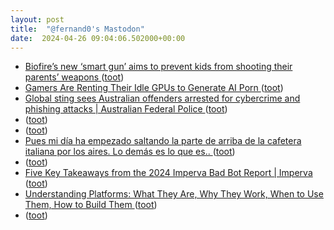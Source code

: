 ```yaml
---
layout: post
title:  "@fernand0's Mastodon"
date:  2024-04-26 09:04:06.502000+00:00
---
```

*  [Biofire’s new ‘smart gun’ aims to prevent kids from shooting their parents’ weapons ](https://www.nbcnews.com/news/us-news/biofire-smart-gun-biometric-safety-rcna14363) ([toot](https://mastodon.social/@fernand0/112336715535736126))
*  [Gamers Are Renting Their Idle GPUs to Generate AI Porn ](https://www.404media.co/gamers-are-renting-their-idle-gpus-to-generate-ai-porn) ([toot](https://mastodon.social/@fernand0/112336519417940801))
*  [Global sting sees Australian offenders arrested for cybercrime and phishing attacks \| Australian Federal Police ](https://www.afp.gov.au/news-centre/media-release/global-sting-sees-australian-offenders-arrested-cybercrime-and-phishin) ([toot](https://mastodon.social/@fernand0/112334878003126017))
*  [ ](https://todon.eu/@mondadientes) ([toot](https://mastodon.social/@fernand0/112333791482320906))
*  [ ](https://mastodon.social/@macosas) ([toot](https://mastodon.social/@fernand0/112333574579027356))
*  [Pues mi día ha empezado saltando la parte de arriba de la cafetera italiana por los aires. Lo demás es lo que es.. ](https://mastodon.social/@fernand0/112333516809521703) ([toot](https://mastodon.social/@fernand0/112333516809521703))
*  [ ](https://fosstodon.org/@slp) ([toot](https://mastodon.social/@fernand0/112333509075202582))
*  [Five Key Takeaways from the 2024 Imperva Bad Bot Report \| Imperva ](https://www.imperva.com/blog/five-key-takeaways-from-the-2024-imperva-bad-bot-report) ([toot](https://mastodon.social/@fernand0/112333053487113202))
*  [Understanding Platforms: What They Are, Why They Work, When to Use Them, How to Build Them ](https://www.infoq.com/presentations/platforms-social-engineering) ([toot](https://mastodon.social/@fernand0/112332782771054326))
*  [ ](https://fosstodon.org/@slp) ([toot](https://mastodon.social/@fernand0/112332779579985835))

